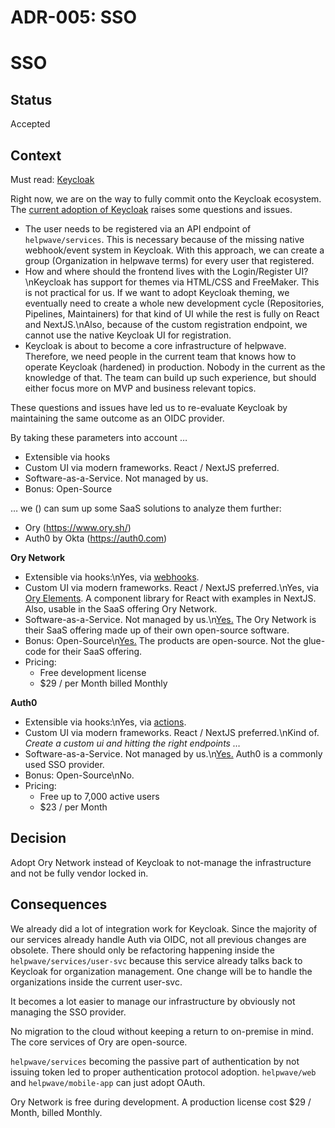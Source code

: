 # ADR-005: SSO

# SSO

## Status

Accepted

## Context

Must read: [Keycloak](https://wiki.helpwave.de/doc/keycloak-jedzCcERwF)

Right now, we are on the way to fully commit onto the Keycloak ecosystem. The [current adoption of Keycloak](https://wiki.helpwave.de/doc/keycloak-jedzCcERwF) raises some questions and issues. 

* The user needs to be registered via an API endpoint of `helpwave/services`. This is necessary because of the missing native webhook/event system in Keycloak. With this approach, we can create a group (Organization in helpwave terms) for every user that registered.
* How and where should the frontend lives with the Login/Register UI?\nKeycloak has support for themes via HTML/CSS and FreeMaker. This is not practical for us. If we want to adopt Keycloak theming, we eventually need to create a whole new development cycle (Repositories, Pipelines, Maintainers) for that kind of UI while the rest is fully on React and NextJS.\nAlso, because of the custom registration endpoint, we cannot use the native Keycloak UI for registration.
* Keycloak is about to become a core infrastructure of helpwave. Therefore, we need people in the current team that knows how to operate Keycloak (hardened) in production. Nobody in the current as the knowledge of that. The team can build up such experience, but should either focus more on MVP and business relevant topics.

These questions and issues have led us to re-evaluate Keycloak by maintaining the same outcome as an OIDC provider.

By taking these parameters into account …

* Extensible via hooks
* Custom UI via modern frameworks. React / NextJS preferred.
* Software-as-a-Service. Not managed by us.
* Bonus: Open-Source

… we () can sum up some SaaS solutions to analyze them further:

* Ory (<https://www.ory.sh/>)
* Auth0 by Okta (<https://auth0.com>)

**Ory Network**

* Extensible via hooks:\nYes, via [webhooks](https://www.ory.sh/docs/guides/integrate-with-ory-cloud-through-webhooks).
* Custom UI via modern frameworks. React / NextJS preferred.\nYes, via [Ory Elements](https://github.com/ory/elements/). A component library for React with examples in NextJS. Also, usable in the SaaS offering Ory Network.
* Software-as-a-Service. Not managed by us.\n[Yes.](https://www.ory.sh/pricing/) The Ory Network is their SaaS offering made up of their own open-source software.
* Bonus: Open-Source\n[Yes.](https://github.com/ory) The products are open-source. Not the glue-code for their SaaS offering.
* Pricing:
  * Free development license
  * $29 / per Month billed Monthly

**Auth0**

* Extensible via hooks:\nYes, via [actions](https://auth0.com/docs/customize/actions/actions-overview).
* Custom UI via modern frameworks. React / NextJS preferred.\nKind of. *Create a custom ui and hitting the right endpoints …*
* Software-as-a-Service. Not managed by us.\n[Yes.](https://auth0.com/pricing) Auth0 is a commonly used SSO provider.
* Bonus: Open-Source\nNo.
* Pricing:
  * Free up to 7,000 active users
  * $23 / per Month

## Decision

Adopt Ory Network instead of Keycloak to not-manage the infrastructure and not be fully vendor locked in.

## Consequences

We already did a lot of integration work for Keycloak. Since the majority of our services already handle Auth via OIDC, not all previous changes are obsolete. There should only be refactoring happening inside the `helpwave/services/user-svc` because this service already talks back to Keycloak for organization management. One change will be to handle the organizations inside the current user-svc.

It becomes a lot easier to manage our infrastructure by obviously not managing the SSO provider.

No migration to the cloud without keeping a return to on-premise in mind. The core services of Ory are open-source.

`helpwave/services` becoming the passive part of authentication by not issuing token led to proper authentication protocol adoption. `helpwave/web` and `helpwave/mobile-app` can just adopt OAuth.

Ory Network is free during development. A production license cost $29 / Month, billed Monthly. 
